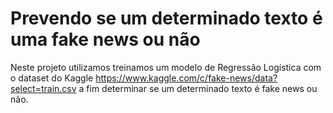 # Prevendo se um determinado texto é uma fake news ou não
Neste projeto utilizamos treinamos um modelo de Regressão Logística com o dataset do Kaggle https://www.kaggle.com/c/fake-news/data?select=train.csv a fim determinar se um determinado texto é fake news ou não.
